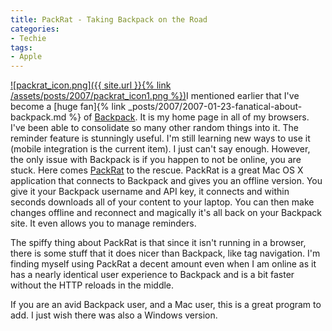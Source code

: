 ```yaml
---
title: PackRat - Taking Backpack on the Road
categories:
- Techie
tags:
- Apple
---
```


[![packrat_icon.png]({{ site.url }}{% link /assets/posts/2007/packrat_icon1.png %})](http://infinitenil.com/packrat/)I mentioned earlier that I've become a [huge fan]{% link _posts/2007/2007-01-23-fanatical-about-backpack.md %} of [Backpack](http://backpackit.com/). It is my home page in all of my browsers. I've been able to consolidate so many other random things into it. The reminder feature is stunningly useful. I'm still learning new ways to use it (mobile integration is the current item). I just can't say enough. However, the only issue with Backpack is if you happen to not be online, you are stuck.
Here comes [PackRat](http://infinitenil.com/packrat/) to the rescue. PackRat is a great Mac OS X application that connects to Backpack and gives you an offline version. You give it your Backpack username and API key, it connects and within seconds downloads all of your content to your laptop. You can then make changes offline and reconnect and magically it's all back on your Backpack site. It even allows you to manage reminders.

The spiffy thing about PackRat is that since it isn't running in a browser, there is some stuff that it does nicer than Backpack, like tag navigation. I'm finding myself using PackRat a decent amount even when I am online as it has a nearly identical user experience to Backpack and is a bit faster without the HTTP reloads in the middle.

If you are an avid Backpack user, and a Mac user, this is a great program to add. I just wish there was also a Windows version.
